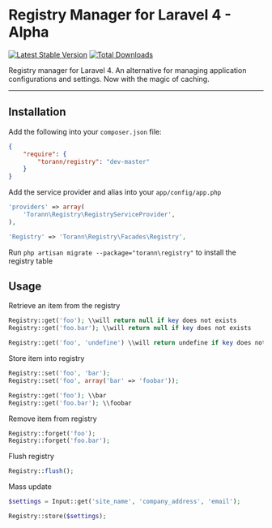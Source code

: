 # Registry Manager for Laravel 4 - Alpha

[![Latest Stable Version](https://poser.pugx.org/torann/registry/v/stable.png)](https://packagist.org/packages/torann/registry) [![Total Downloads](https://poser.pugx.org/torann/registry/downloads.png)](https://packagist.org/packages/torann/registry)

Registry manager for Laravel 4. An alternative for managing application configurations and settings. Now with the magic of caching.

----------

## Installation

Add the following into your `composer.json` file:

```json
{
	"require": {
		"torann/registry": "dev-master"
	}
}
```

Add the service provider and alias into your `app/config/app.php`

```php
'providers' => array(
	'Torann\Registry\RegistryServiceProvider',
),

'Registry' => 'Torann\Registry\Facades\Registry',
```

Run `php artisan migrate --package="torann\registry"` to install the registry table

## Usage

Retrieve an item from the registry

```php
Registry::get('foo'); \\will return null if key does not exists
Registry::get('foo.bar'); \\will return null if key does not exists

Registry::get('foo', 'undefine') \\will return undefine if key does not exists
```

Store item into registry

```php
Registry::set('foo', 'bar');
Registry::set('foo', array('bar' => 'foobar'));

Registry::get('foo'); \\bar
Registry::get('foo.bar'); \\foobar
```

Remove item from registry

```php
Registry::forget('foo');
Registry::forget('foo.bar');
```

Flush registry

```php
Registry::flush();
```

Mass update

```php
$settings = Input::get('site_name', 'company_address', 'email');

Registry::store($settings);
```
